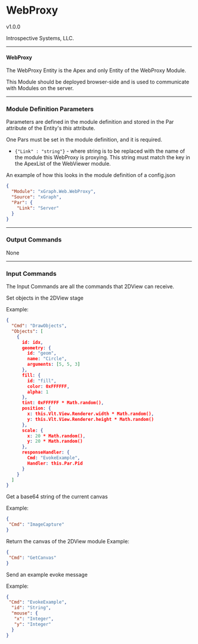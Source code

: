 # WebProxy 

v1.0.0

Introspective Systems, LLC.


---
#### WebProxy

The WebProxy Entity is the Apex and only Entity of the WebProxy Module.

This Module should be deployed browser-side and is used to communicate with Modules on the server.


---

### Module Definition Parameters

Parameters are defined in the module definition and stored in the Par attribute 
of the Entity's _this_ attribute.

One Pars must be set in the module definition, and it is required. 

- `{"Link" : "string"}`  - where string is to be replaced with the name of the module this WebProxy is
proxying. This string must match the key in the ApexList of the WebViewer module.

An example of how this looks in the module definition of a config.json
``` json
{
  "Module": "xGraph.Web.WebProxy",
  "Source": "xGraph",
  "Par": {
    "Link": "Server"
  }
}
```

---

### Output Commands

None


---

### Input Commands
The Input Commands are all the commands that 2DView can
receive.

Set objects in the 2DView stage

Example: 

```json
{
  "Cmd": "DrawObjects",
  "Objects": [
    {
      id: idx,
      geometry: {
        id: "geom",
        name: "Circle",
        arguments: [5, 5, 3]
      },
      fill: {
        id: "fill",
        color: 0xFFFFFF,
        alpha: 1
      },
      tint: 0xFFFFFF * Math.random(),
      position: {
        x: this.Vlt.View.Renderer.width * Math.random(),
        y: this.Vlt.View.Renderer.height * Math.random()
      },
      scale: {
        x: 20 * Math.random(),
        y: 20 * Math.random()
      },
      responseHandler: {
        Cmd: "EvokeExample",
        Handler: this.Par.Pid
      }
    }
  ]
}
```

Get a base64 string of the current canvas

Example:

```json
{
 "Cmd": "ImageCapture"
}
```

Return the canvas of the 2DView module
Example:

```json
{
 "Cmd": "GetCanvas"
}
```

Send an example evoke message

Example:
```json
{
 "Cmd": "EvokeExample",
  "id": "String",
  "mouse": {
   "x": "Integer",
   "y": "Integer"
  }
}
```